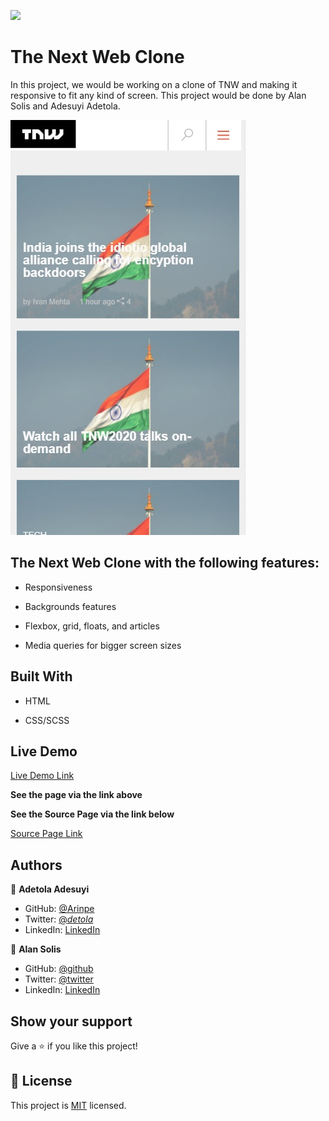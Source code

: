 ![](https://img.shields.io/badge/Microverse-blueviolet)

# The Next Web Clone

In this project, we would be working on a clone of TNW and making it responsive to fit any kind of screen. This project would be done by Alan Solis and Adesuyi Adetola.


![screenshot](assets/img/screenshot.jpg)

## The Next Web Clone with the following features:

- Responsiveness

- Backgrounds features

- Flexbox, grid, floats, and articles

- Media queries for bigger screen sizes


## Built With

- HTML

- CSS/SCSS


## Live Demo

[Live Demo Link](https://rawcdn.githack.com/Arinpe/TNW/05273597abb04cc6910df964194499bd0424c09b/index.html)

**See the page via the link above**

**See the Source Page via the link below**

[Source Page Link](https://thenextweb.com/)

## Authors

👤 **Adetola Adesuyi**

- GitHub: [@Arinpe](https://github.com/Arinpe)
- Twitter: [@_detola_](https://twitter.com/_detola_)
- LinkedIn: [LinkedIn](https://www.linkedin.com/in/adesuyi-adetola-7b4451111/)



👤 **Alan Solis**

- GitHub: [@github](https://github.com/warblo001)
- Twitter: [@twitter](https://twitter.com/Alan55572391)
- LinkedIn: [LinkedIn](https://www.linkedin.com/in/alan-solis-b567b044/)

## Show your support

Give a ⭐️ if you like this project!

## 📝 License

This project is [MIT](LICENSE) licensed.
